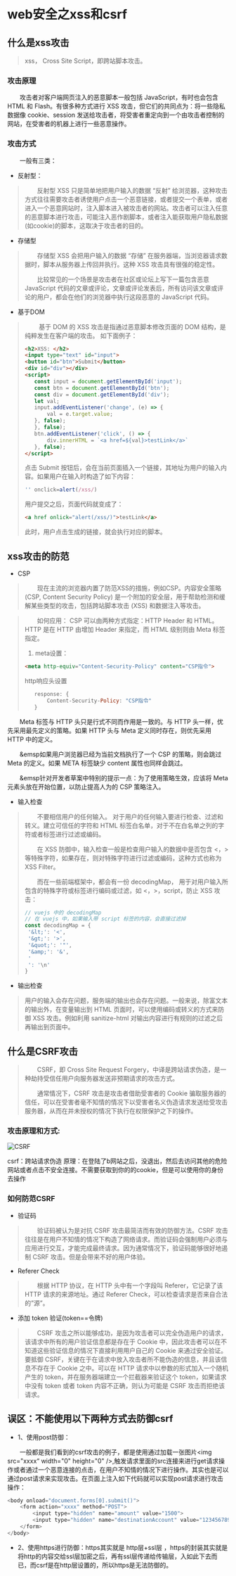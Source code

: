 # web安全之xss和csrf

## 什么是xss攻击
> xss， Cross Site Script，即跨站脚本攻击。
### 攻击原理
&emsp;&emsp;攻击者对客户端网页注入的恶意脚本一般包括 JavaScript，有时也会包含 HTML 和 Flash。有很多种方式进行 XSS 攻击，但它们的共同点为：将一些隐私数据像 cookie、session 发送给攻击者，将受害者重定向到一个由攻击者控制的网站，在受害者的机器上进行一些恶意操作。
### 攻击方式
&emsp;&emsp;一般有三类：
* 反射型：
> &emsp;&emsp;反射型 XSS 只是简单地把用户输入的数据 “反射” 给浏览器，这种攻击方式往往需要攻击者诱使用户点击一个恶意链接，或者提交一个表单，或者进入一个恶意网站时，注入脚本进入被攻击者的网站。攻击者可以注入任意的恶意脚本进行攻击，可能注入恶作剧脚本，或者注入能获取用户隐私数据(如cookie)的脚本，这取决于攻击者的目的。

* 存储型
>&emsp;&emsp;存储型 XSS 会把用户输入的数据 “存储” 在服务器端，当浏览器请求数据时，脚本从服务器上传回并执行。这种 XSS 攻击具有很强的稳定性。
>
>&emsp;&emsp;比较常见的一个场景是攻击者在社区或论坛上写下一篇包含恶意 JavaScript 代码的文章或评论，文章或评论发表后，所有访问该文章或评论的用户，都会在他们的浏览器中执行这段恶意的 JavaScript 代码。

* 基于DOM
> &emsp; &emsp;基于 DOM 的 XSS 攻击是指通过恶意脚本修改页面的 DOM 结构，是纯粹发生在客户端的攻击。
>如下面例子：
>```html
><h2>XSS: </h2>
><input type="text" id="input">
><button id="btn">Submit</button>
><div id="div"></div>
><script>
>    const input = document.getElementById('input');
>    const btn = document.getElementById('btn');
>    const div = document.getElementById('div');
>    let val;
>    input.addEventListener('change', (e) => {
>        val = e.target.value;
>    }, false);
>    }, false);
>    btn.addEventListener('click', () => {
>        div.innerHTML = `<a href=${val}>testLink</a>`
>    }, false);
></script>
>```
>点击 Submit 按钮后，会在当前页面插入一个链接，其地址为用户的输入内容。如果用户在输入时构造了如下内容：
>```javascript 
>'' onclick=alert(/xss/)
>```
>用户提交之后，页面代码就变成了：
>```html
><a href onlick="alert(/xss/)">testLink</a>
>```
>此时，用户点击生成的链接，就会执行对应的脚本。

## xss攻击的防范
* CSP
> &emsp;&emsp;现在主流的浏览器内置了防范XSS的措施，例如CSP。内容安全策略 (CSP, Content Security Policy) 是一个附加的安全层，用于帮助检测和缓解某些类型的攻击，包括跨站脚本攻击 (XSS) 和数据注入等攻击。

> &emsp;&emsp;如何应用：
  >CSP 可以由两种方式指定：HTTP Header 和 HTML。HTTP 是在 HTTP 由增加 Header 来指定，而 HTML 级别则由 Meta 标签指定。
>
>1. meta设置：
>
>```html
><meta http-equiv="Content-Security-Policy" content="CSP指令">
>```
>http响应头设置
>```javascript
>    response: {
>        Content-Security-Policy: "CSP指令"
>    }
>```

&emsp;&emsp;Meta 标签与 HTTP 头只是行式不同而作用是一致的。与 HTTP 头一样，优先采用最先定义的策略。如果 HTTP 头与 Meta 定义同时存在，则优先采用 HTTP 中的定义。

&emsp;&emsp;&emsp如果用户浏览器已经为当前文档执行了一个 CSP 的策略，则会跳过 Meta 的定义。如果 META 标签缺少 content 属性也同样会跳过。

&emsp;&emsp;&emsp针对开发者草案中特别的提示一点：为了使用策略生效，应该将 Meta 元素头放在开始位置，以防止提高人为的 CSP 策略注入。

* 输入检查
>&emsp;&emsp;不要相信用户的任何输入。 对于用户的任何输入要进行检查、过滤和转义。建立可信任的字符和 HTML 标签白名单，对于不在白名单之列的字符或者标签进行过滤或编码。
>
>&emsp;&emsp;在 XSS 防御中，输入检查一般是检查用户输入的数据中是否包含 <，> 等特殊字符，如果存在，则对特殊字符进行过滤或编码，这种方式也称为 XSS Filter。
>
>&emsp;&emsp;而在一些前端框架中，都会有一份 decodingMap， 用于对用户输入所包含的特殊字符或标签进行编码或过滤，如 <，>，script，防止 XSS 攻击：
>
>```javascript
>// vuejs 中的 decodingMap
>// 在 vuejs 中，如果输入带 script 标签的内容，会直接过滤掉
>const decodingMap = {
>  '&lt;': '<',
>  '&gt;': '>',
>  '&quot;': '"',
>  '&amp;': '&',
>  '
>  ': '\n'
>}
>```

* 输出检查
>用户的输入会存在问题，服务端的输出也会存在问题。一般来说，除富文本的输出外，在变量输出到 HTML 页面时，可以使用编码或转义的方式来防御 XSS 攻击。例如利用 sanitize-html 对输出内容进行有规则的过滤之后再输出到页面中。

## 什么是CSRF攻击
>&emsp;&emsp;CSRF，即 Cross Site Request Forgery，中译是跨站请求伪造，是一种劫持受信任用户向服务器发送非预期请求的攻击方式。
>
>&emsp;&emsp;通常情况下，CSRF 攻击是攻击者借助受害者的 Cookie 骗取服务器的信任，可以在受害者毫不知情的情况下以受害者名义伪造请求发送给受攻击服务器，从而在并未授权的情况下执行在权限保护之下的操作。
### 攻击原理和方式:
![CSRF](./CSRF.jpg)

csrf：跨站请求伪造
原理：在登陆了b网站之后，没退出，然后去访问其他的危险网站或者点击不安全连接。不需要获取到你的的cookie，但是可以使用你的身份去操作

### 如何防范CSRF
* 验证码
>&emsp;&emsp;验证码被认为是对抗 CSRF 攻击最简洁而有效的防御方法。CSRF 攻击往往是在用户不知情的情况下构造了网络请求。而验证码会强制用户必须与应用进行交互，才能完成最终请求。因为通常情况下，验证码能够很好地遏制 CSRF 攻击。但是会带来不好的用户体验。

*  Referer Check
>&emsp;&emsp;根据 HTTP 协议，在 HTTP 头中有一个字段叫 Referer，它记录了该 HTTP 请求的来源地址。通过 Referer Check，可以检查请求是否来自合法的”源”。

* 添加 token 验证(token==令牌)
>&emsp;&emsp;CSRF 攻击之所以能够成功，是因为攻击者可以完全伪造用户的请求，该请求中所有的用户验证信息都是存在于 Cookie 中，因此攻击者可以在不知道这些验证信息的情况下直接利用用户自己的 Cookie 来通过安全验证。要抵御 CSRF，关键在于在请求中放入攻击者所不能伪造的信息，并且该信息不存在于 Cookie 之中。可以在 HTTP 请求中以参数的形式加入一个随机产生的 token，并在服务器端建立一个拦截器来验证这个 token，如果请求中没有 token 或者 token 内容不正确，则认为可能是 CSRF 攻击而拒绝该请求。


## 误区：不能使用以下两种方式去防御csrf

* 1、使用post防御：

&emsp;&emsp;一般都是我们看到的csrf攻击的例子，都是使用通过加载一张图片<img src="xxxx“ width="0" height="0" />,触发请求里面的src连接来进行get请求操作或者通过一个恶意连接的点击，在用户不知情的情况下进行操作。其实也是可以通过post请求来实现攻击。在页面上注入如下代码就可以实现post请求进行攻击操作：
```javascript
<body onload="document.forms[0].submit()">
    <form action="xxxx" method="POST">
        <input type="hidden" name="amount" value="1500">
        <input type="hidden" name="destinationAccount" value="123456789">
    </form>
</body>
```

* 2、使用https进行防御：https其实就是 http层+ssl层 ，https的封装其实就是将http的内容交给ssl层加密之后，再有ssl层传递给传输层，入如此下去而已，而csrf是在http层设置的，所以https是无法防御的。